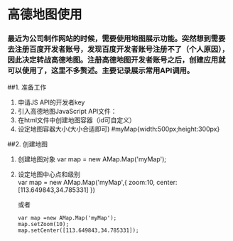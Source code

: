 # 高德地图使用

### 最近为公司制作网站的时候，需要使用地图展示功能。突然想到需要去注册百度开发者账号，发现百度开发者账号注册不了（个人原因），因此决定转战高德地图。注册高德地图开发者账号之后，创建应用就可以使用了，这里不多赘述。主要记录展示常用API调用。

##1. 准备工作
1. 申请JS API的开发者key
2. 引入高德地图JavaScript API文件：
       <script type="text/javascript" src="webapi.amap.com/map?v=1.3&key=申请的key值"></script>
3. 在html文件中创建地图容器（id可自定义）
       <div id="myMap"><div>
4. 设定地图容器大小(大小合适即可)
       #myMap{width:500px;height:300px}

##2. 创建地图
1. 创建地图对象
       var map = new AMap.Map('myMap');
2. 设定地图中心点和级别   
       var map = new AMap.Map('myMap',{
            zoom:10,
            center:[113.649843,34.785331]
       })

   或者

       var map =new AMap.Map('myMap');
       map.setZoom(10);
       map.setCenter([113.649843,34.785331]);
    